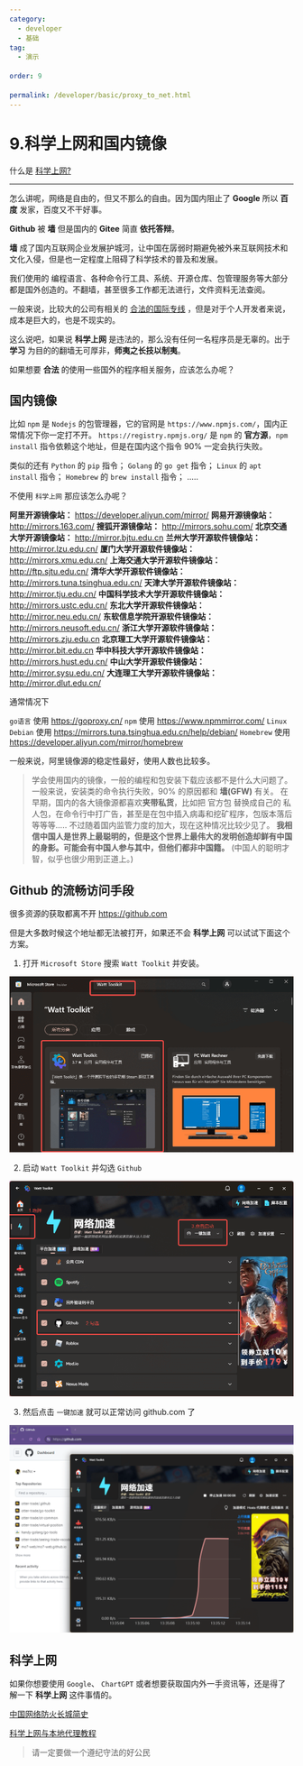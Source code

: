 ```yaml
---
category:
  - developer
  - 基础
tag:
  - 演示

order: 9

permalink: /developer/basic/proxy_to_net.html
---
```


# 9.科学上网和国内镜像

什么是 [科学上网?](https://cn.bing.com/search?q=%E7%A7%91%E5%AD%A6%E4%B8%8A%E7%BD%91)

<BiliBili bvid="BV1LrgVeUEsJ" />

---

怎么讲呢，网络是自由的，但又不那么的自由。因为国内阻止了 **Google** 所以 **百度** 发家，百度又不干好事。

**Github** 被 **墙** 但是国内的 **Gitee** 简直 **依托答辩**。

**墙** 成了国内互联网企业发展护城河，让中国在孱弱时期避免被外来互联网技术和文化入侵，但是也一定程度上阻碍了科学技术的普及和发展。

我们使用的 编程语言、各种命令行工具、系统、开源仓库、包管理服务等大部分都是国外创造的。不翻墙，甚至很多工作都无法进行，文件资料无法查阅。

一般来说，比较大的公司有相关的 [合法的国际专线](http://www.elawcn.com/telecommunication/2020/0531/670.html) ，但是对于个人开发者来说，成本是巨大的，也是不现实的。

这么说吧，如果说 **科学上网** 是违法的，那么没有任何一名程序员是无辜的。出于 **学习** 为目的的翻墙无可厚非，**师夷之长技以制夷**。

如果想要 **合法** 的使用一些国外的程序相关服务，应该怎么办呢？

## 国内镜像

比如 `npm` 是 `Nodejs` 的包管理器，它的官网是 `https://www.npmjs.com/`，国内正常情况下你一定打不开。
`https://registry.npmjs.org/` 是 `npm` 的 **官方源**，`npm install` 指令依赖这个地址，但是在国内这个指令 90% 一定会执行失败。

类似的还有 `Python` 的 `pip` 指令；
`Golang` 的 `go get` 指令；
`Linux` 的 `apt install` 指令；
`Homebrew` 的 `brew install` 指令；
.....

不使用 `科学上网` 那应该怎么办呢？

**阿里开源镜像站：** https://developer.aliyun.com/mirror/
**网易开源镜像站：** http://mirrors.163.com/
**搜狐开源镜像站：** http://mirrors.sohu.com/
**北京交通大学开源镜像站：** http://mirror.bjtu.edu.cn
**兰州大学开源软件镜像站：** http://mirror.lzu.edu.cn/
**厦门大学开源软件镜像站：** http://mirrors.xmu.edu.cn/
**上海交通大学开源软件镜像站：** http://ftp.sjtu.edu.cn/
**清华大学开源软件镜像站：** http://mirrors.tuna.tsinghua.edu.cn/
**天津大学开源软件镜像站：** http://mirror.tju.edu.cn/
**中国科学技术大学开源软件镜像站：** http://mirrors.ustc.edu.cn/
**东北大学开源软件镜像站：** http://mirror.neu.edu.cn/
**东软信息学院开源软件镜像站：** http://mirrors.neusoft.edu.cn/
**浙江大学开源软件镜像站：** http://mirrors.zju.edu.cn
**北京理工大学开源软件镜像站：** http://mirror.bit.edu.cn
**华中科技大学开源软件镜像站：** http://mirrors.hust.edu.cn/
**中山大学开源软件镜像站：** http://mirror.sysu.edu.cn/
**大连理工大学开源软件镜像站：** http://mirror.dlut.edu.cn/

通常情况下

`go语言` 使用 https://goproxy.cn/
`npm` 使用 https://www.npmmirror.com/
`Linux Debian` 使用 https://mirrors.tuna.tsinghua.edu.cn/help/debian/
`Homebrew` 使用 https://developer.aliyun.com/mirror/homebrew

一般来说，阿里镜像源的稳定性最好，使用人数也比较多。

> 学会使用国内的镜像，一般的编程和包安装下载应该都不是什么大问题了。一般来说，安装类的命令执行失败，90% 的原因都和 **墙(GFW)** 有关。
> 在早期，国内的各大镜像源都喜欢**夹带私货**，比如把 官方包 替换成自己的 私人包，在命令行中打广告，甚至是在包中插入病毒和挖矿程序，包版本落后等等等.....
> 不过随着国内监管力度的加大，现在这种情况比较少见了。
> **我相信中国人是世界上最聪明的，但是这个世界上最伟大的发明创造却鲜有中国的身影。可能会有中国人参与其中，但他们都非中国籍。**
> (中国人的聪明才智，似乎也很少用到正道上。)

## Github 的流畅访问手段

很多资源的获取都离不开 https://github.com

但是大多数时候这个地址都无法被打开，如果还不会 **科学上网** 可以试试下面这个方案。

1. 打开 `Microsoft Store` 搜索 `Watt Toolkit` 并安装。

![微软商店搜索并下载 Watt Toolkit](image/watt_1.png)

2. 启动 `Watt Toolkit` 并勾选 `Github`

![勾选需要代理的服务并启用加速](image/waat_2.png)

3. 然后点击 `一键加速` 就可以正常访问 github.com 了

![Watt Toolkit](image/waat_3.png)

## 科学上网

如果你想要使用 `Google`、 `ChartGPT` 或者想要获取国内外一手资讯等，还是得了解一下 **科学上网** 这件事情的。

[中国网络防火长城简史](https://blog.tsingjyujing.com/spam/gfw-history)

[科学上网与本地代理教程](/tutorial/proxy_wall_ready.html)

> 请一定要做一个遵纪守法的好公民
